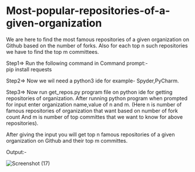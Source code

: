 # Most-popular-repositories-of-a-given-organization

We are here to find the most famous repositories of a given organization on Github based on the number of forks. 
Also for each top n such repositories we have to find the top m committees. 

Step1=> Run the following command in Command prompt:-   
pip install requests

Step2=> Now we wil need a python3 ide for example- Spyder,PyCharm.

Step3=> Now run get_repos.py program file on python ide for getting repositories of organization.
        After running python program when prompted for input enter organization name,value of n and m.
        (Here n is number of famous repositories of organization that want based on number of fork count
         And m is number of top committes that we want to know for above repositories).

After giving the input you will get top n famous repositories of a given organization on Github and their top m committes.

Output:-


![Screenshot (17)](https://user-images.githubusercontent.com/67874102/99031944-481f3f80-259e-11eb-9fa6-19cab48d203d.png)

